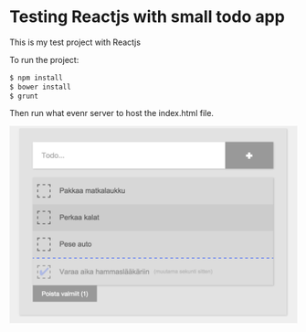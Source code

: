 Testing Reactjs with small todo app
=============
This is my test project with Reactjs

To run the project:

	$ npm install
 	$ bower install
 	$ grunt

Then run what evenr server to host the index.html file.

![](https://github.com/jakate/react-testing/blob/master/screenshot.png)
